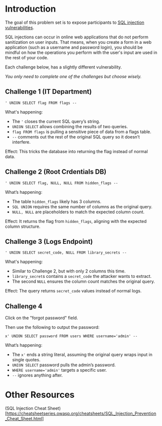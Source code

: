 # Introduction

The goal of this problem set is to expose participants to [SQL injection vulnerabilities](https://owasp.org/www-community/attacks/SQL_Injection).

SQL injections can occur in online web applications that do not perform sanitization on user inputs. That means, when you create a form in a web application (such as a username and password login), you should be mindful on how the operations you perform with the user's input are used in the rest of your code.

Each challenge below, has a slightly different vulnerability.

*You only need to complete one of the challenges but choose wisely.*


## Challenge 1 (IT Department)

```
' UNION SELECT flag FROM flags --
```

What's happening:

- The `'` closes the current SQL query’s string.
- `UNION SELECT` allows combining the results of two queries.
- `flag FROM flags` is pulling a sensitive piece of data from a flags table.
- `--` comments out the rest of the original SQL query so it doesn’t interfere.

Effect: This tricks the database into returning the flag instead of normal data.

## Challenge 2 (Root Crdentials DB)
```
' UNION SELECT flag, NULL, NULL FROM hidden_flags --
```

What’s happening:

- The table `hidden_flags` likely has 3 columns.
- `SQL UNION` requires the same number of columns as the original query.
- `NULL, NULL` are placeholders to match the expected column count.

Effect: It returns the flag from `hidden_flags`, aligning with the expected column structure.

## Challenge 3 (Logs Endpoint)

```
' UNION SELECT secret_code, NULL FROM library_secrets --
```

What's happening:

- Similar to Challenge 2, but with only 2 columns this time.
- `library_secret`s contains a `secret_code` the attacker wants to extract.
- The second `NULL` ensures the column count matches the original query.

Effect: The query returns `secret_code` values instead of normal logs.

## Challenge 4 

Click on the "forgot password" field.

Then use the following to output the password:

```
x' UNION SELECT password FROM users WHERE username='admin' --
```

What’s happening:
- The `x'` ends a string literal, assuming the original query wraps input in single quotes.
- `UNION SELECT` password pulls the admin’s password.
- `WHERE username='admin'` targets a specific user.
- `--` ignores anything after.

# Other Resources

(SQL Injection Cheat Sheet)[https://cheatsheetseries.owasp.org/cheatsheets/SQL_Injection_Prevention_Cheat_Sheet.html]
